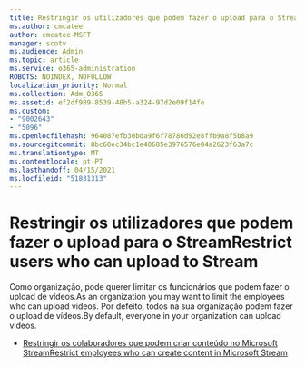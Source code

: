 ```yaml
---
title: Restringir os utilizadores que podem fazer o upload para o Stream
ms.author: cmcatee
author: cmcatee-MSFT
manager: scotv
ms.audience: Admin
ms.topic: article
ms.service: o365-administration
ROBOTS: NOINDEX, NOFOLLOW
localization_priority: Normal
ms.collection: Adm_O365
ms.assetid: ef2df989-8539-48b5-a324-97d2e09f14fe
ms.custom:
- "9002643"
- "5096"
ms.openlocfilehash: 964087efb30bda9f6f78786d92e8ffb9a8f5b8a9
ms.sourcegitcommit: 8bc60ec34bc1e40685e3976576e04a2623f63a7c
ms.translationtype: MT
ms.contentlocale: pt-PT
ms.lasthandoff: 04/15/2021
ms.locfileid: "51831313"
---
```

# <a name="restrict-users-who-can-upload-to-stream"></a><span data-ttu-id="b4b5c-102">Restringir os utilizadores que podem fazer o upload para o Stream</span><span class="sxs-lookup"><span data-stu-id="b4b5c-102">Restrict users who can upload to Stream</span></span>

<span data-ttu-id="b4b5c-103">Como organização, pode querer limitar os funcionários que podem fazer o upload de vídeos.</span><span class="sxs-lookup"><span data-stu-id="b4b5c-103">As an organization you may want to limit the employees who can upload videos.</span></span> <span data-ttu-id="b4b5c-104">Por defeito, todos na sua organização podem fazer o upload de vídeos.</span><span class="sxs-lookup"><span data-stu-id="b4b5c-104">By default, everyone in your organization can upload videos.</span></span>

- [<span data-ttu-id="b4b5c-105">Restringir os colaboradores que podem criar conteúdo no Microsoft Stream</span><span class="sxs-lookup"><span data-stu-id="b4b5c-105">Restrict employees who can create content in Microsoft Stream</span></span>](https://docs.microsoft.com/stream/restrict-uploaders)
